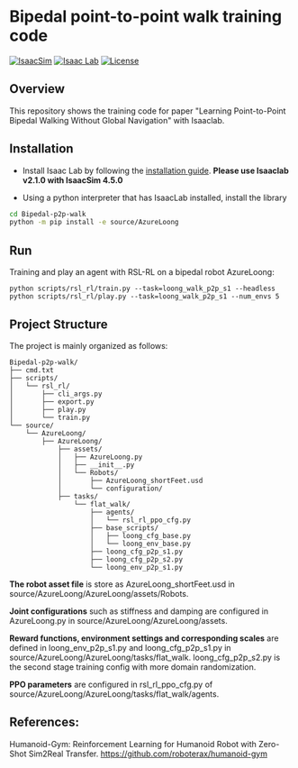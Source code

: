 # Bipedal point-to-point walk training code

[![IsaacSim](https://img.shields.io/badge/IsaacSim-4.5.0-silver.svg)](https://docs.omniverse.nvidia.com/isaacsim/latest/overview.html)
[![Isaac Lab](https://img.shields.io/badge/IsaacLab-2.1.0-silver)](https://isaac-sim.github.io/IsaacLab)
[![License](https://img.shields.io/badge/license-MIT-yellow.svg)](https://opensource.org/license/mit)

## Overview
This repository shows the training code for paper "Learning  Point-to-Point Bipedal Walking Without Global Navigation" with Isaaclab.



## Installation

- Install Isaac Lab by following the [installation guide](https://isaac-sim.github.io/IsaacLab/main/source/setup/installation/index.html). **Please use Isaaclab v2.1.0 with IsaacSim 4.5.0**

- Using a python interpreter that has IsaacLab installed, install the library


```bash
cd Bipedal-p2p-walk
python -m pip install -e source/AzureLoong
```



## Run

Training and play an agent with RSL-RL on a bipedal robot AzureLoong:

```
python scripts/rsl_rl/train.py --task=loong_walk_p2p_s1 --headless
python scripts/rsl_rl/play.py --task=loong_walk_p2p_s1 --num_envs 5
```



## Project Structure

The project is mainly organized as follows:

```
Bipedal-p2p-walk/
├── cmd.txt
├── scripts/
│   └── rsl_rl/
│       ├── cli_args.py
│       ├── export.py
│       ├── play.py
│       └── train.py
└── source/
    └── AzureLoong/
        ├── AzureLoong/
            ├── assets/
            │   ├── AzureLoong.py
            │   ├── __init__.py
            │   └── Robots/
            │       ├── AzureLoong_shortFeet.usd
            │       └── configuration/
            ├── tasks/
                └── flat_walk/
                    ├── agents/
                    │   └── rsl_rl_ppo_cfg.py
                    ├── base_scripts/
                    │   ├── loong_cfg_base.py
                    │   └── loong_env_base.py
                    ├── loong_cfg_p2p_s1.py
                    ├── loong_cfg_p2p_s2.py
                    └── loong_env_p2p_s1.py
```

**The robot asset file** is store as AzureLoong_shortFeet.usd in source/AzureLoong/AzureLoong/assets/Robots. 

**Joint configurations** such as stiffness and damping are configured in AzureLoong.py in source/AzureLoong/AzureLoong/assets. 

**Reward functions, environment settings and corresponding scales** are defined in loong_env_p2p_s1.py and loong_cfg_p2p_s1.py in source/AzureLoong/AzureLoong/tasks/flat_walk. loong_cfg_p2p_s2.py is the second stage training config with more domain randomization. 

**PPO parameters** are configured in rsl_rl_ppo_cfg.py of source/AzureLoong/AzureLoong/tasks/flat_walk/agents.



## References:

Humanoid-Gym: Reinforcement Learning for Humanoid Robot with Zero-Shot Sim2Real Transfer. https://github.com/roboterax/humanoid-gym
